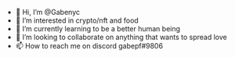 - 👋 Hi, I’m @Gabenyc
- 👀 I’m interested in crypto/nft and food
- 🌱 I’m currently learning to be a better human being
- 💞️ I’m looking to collaborate on anything that wants to spread love
- 📫 How to reach me on discord gabepf#9806

<!---
Gabenyc/Gabenyc is a ✨ special ✨ repository because its `README.md` (this file) appears on your GitHub profile.
You can click the Preview link to take a look at your changes.
--->
